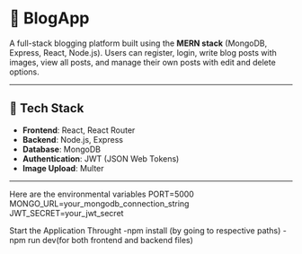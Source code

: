 # 📝 BlogApp

A full-stack blogging platform built using the **MERN stack** (MongoDB, Express, React, Node.js). Users can register, login, write blog posts with images, view all posts, and manage their own posts with edit and delete options.

---

## 🔧 Tech Stack

- **Frontend**: React, React Router
- **Backend**: Node.js, Express
- **Database**: MongoDB
- **Authentication**: JWT (JSON Web Tokens)
- **Image Upload**: Multer

---

Here are the environmental variables
PORT=5000
MONGO_URL=your_mongodb_connection_string
JWT_SECRET=your_jwt_secret


Start the Application Throught
-npm install (by going to respective paths)
-npm run dev(for both frontend and backend files)

